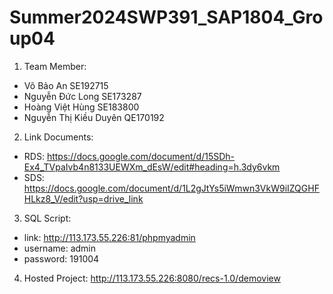 # Summer2024SWP391_SAP1804_Group04

1) Team Member:
- Võ Bảo An SE192715
- Nguyễn Đức Long SE173287
- Hoàng Việt Hùng SE183800
- Nguyễn Thị Kiều Duyên QE170192
  
2) Link Documents:
- RDS: https://docs.google.com/document/d/15SDh-Ex4_TVpaIvb4n8133UEWXm_dEsW/edit#heading=h.3dy6vkm
- SDS: https://docs.google.com/document/d/1L2gJtYs5iWmwn3VkW9iIZQGHFHLkz8_V/edit?usp=drive_link
  
3) SQL Script:
- link: http://113.173.55.226:81/phpmyadmin
- username: admin
- password: 191004

4) Hosted Project: http://113.173.55.226:8080/recs-1.0/demoview
